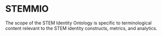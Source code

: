 # STEMMIO
The scope of the STEM Identity Ontology is specific to terminological content relevant to the STEM identity constructs, metrics, and analytics.
